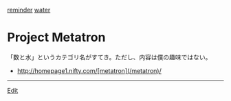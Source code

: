 ---
---

[reminder](/reminder)
[water](/water)
# Project Metatron
「数と水」というカテゴリ名がすてき。ただし、内容は僕の趣味ではない。
* http://homepage1.nifty.com/[metatron](/metatron)/



----
[Edit](https://github.com/vitroid/vitroid.github.io/edit/master/MD/metatron.md)
